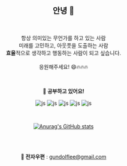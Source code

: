 <div align = "center">
  <h2>안녕 👋</h2>

  <br>

  항상 의미있는 무언가를 하고 있는 사람<br>
  미래를 고민하고, 아웃풋을 도출하는 사람<br>
  <b>효율</b>적으로 생각하고 행동하는 사람이 되고 싶습니다.
  <br><br>
  응원해주세요! 😄🔥🔥🔥

  <br>

  <b>👀 공부하고 있어요!</b>

  ![js](https://img.shields.io/badge/JavaScript-F7DF1E?style=for-the-badge&logo=JavaScript&logoColor=white)
  ![js](https://img.shields.io/badge/Python-3776AB?style=for-the-badge&logo=python&logoColor=white)
  ![js](https://img.shields.io/badge/C%2B%2B-00599C?style=for-the-badge&logo=c%2B%2B&logoColor=white)
  ![js](https://img.shields.io/badge/Markdown-000000?style=for-the-badge&logo=markdown&logoColor=white)
  ![js](https://img.shields.io/badge/R-276DC3?style=for-the-badge&logo=r&logoColor=white)

  <br>

  [![Anurag's GitHub stats](https://github-readme-stats.vercel.app/api?username=gundolflee)](https://github.com/anuraghazra/github-readme-stats)

  <br><br>

  <b>📧 전자우편</b> : gundolflee@gmail.com
</div>